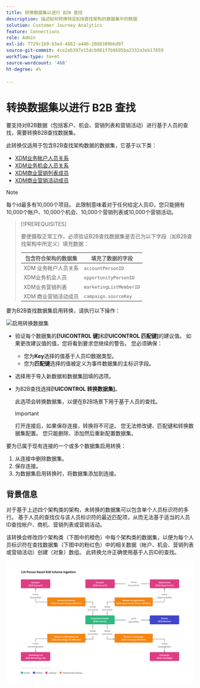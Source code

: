 ```yaml
---
title: 转换数据集以进行 B2B 查找
description: 描述如何转换特定B2B查找架构的数据集中的数据
solution: Customer Journey Analytics
feature: Connections
role: Admin
exl-id: 7729c1b9-b3ed-4662-a446-2088389bbd97
source-git-commit: 4ce2eb397e15dcb081f7b9695ba2332a3eb17659
workflow-type: tm+mt
source-wordcount: '468'
ht-degree: 4%

---
```


# 转换数据集以进行 B2B 查找

要支持对B2B数据（包括客户、机会、营销列表和营销活动）进行基于人员的查找，需要转换B2B查找数据集。

此转换仅适用于包含B2B查找架构数据的数据集，它基于以下类：

* [XDM业务帐户人员关系](https://experienceleague.adobe.com/en/docs/experience-platform/xdm/classes/b2b/business-account-person-relation)
* [XDM业务机会人员关系](https://experienceleague.adobe.com/en/docs/experience-platform/xdm/classes/b2b/business-opportunity-person-relation)
* [XDM商业营销列表成员](https://experienceleague.adobe.com/en/docs/experience-platform/xdm/classes/b2b/business-marketing-list-members)
* [XDM商业营销活动成员](https://experienceleague.adobe.com/en/docs/experience-platform/xdm/classes/b2b/business-campaign-members)

>[!NOTE]
>
>每个id最多有10,000个项目。 此限制意味着对于任何给定人员ID，您只能拥有10,000个帐户、10,000个机会、10,000个营销列表或10,000个营销活动。

>[!PREREQUISITES]
>
>要使摄取正常工作，必须验证B2B查找数据集是否已为以下字段（如B2B查找架构中所定义）填充数据：
>
>| 包含符合架构的数据集 | 填充了数据的字段 |
>|---|---|
>| XDM 业务帐户人员关系 | `accountPersonID` |
>| XDM业务机会人员 | `opportunityPersonID` |
>| XDM业务营销列表 | `marketingListMemberID` |
>| XDM 商业营销活动成员 | `campaign.sourceKey` |
>

要为B2B查找数据集启用转换，请执行以下操作：

![启用转换数据集](/help/connections/assets/transform.gif)

* 验证每个数据集的&#x200B;**[!UICONTROL 键]**&#x200B;和&#x200B;**[!UICONTROL 匹配键]**&#x200B;的建议值。 如果更改建议值的值，您将看到要求您继续的警告。 您必须确保：

   * 您为&#x200B;**Key**&#x200B;选择的值基于人员ID数据类型。
   * 您为&#x200B;**匹配键**&#x200B;选择的值被定义为事件数据集的主标识字段。

* 选择用于导入新数据和数据集回填的选项。

* 为B2B查找选择&#x200B;**[!UICONTROL 转换数据集]**。

  此选项会转换数据集，以便在B2B场景下用于基于人员的查找。


  >[!IMPORTANT]
  >
  >打开连接后，如果保存连接，转换将不可逆。 您无法修改键、匹配键和转换数据集配置。 您只能删除、添加然后重新配置数据集。

要为已属于现有连接的一个或多个数据集启用转换：

1. 从连接中删除数据集。
1. 保存连接。
1. 为数据集启用转换时，将数据集添加到连接。

## 背景信息

对于基于上述四个架构类的架构，未转换的数据集可以包含单个人员标识符的多行。 基于人员的查找仅与该人员标识符的最近匹配项，从而无法基于适当的人员ID查找帐户、商机、营销列表或营销活动。

该转换会修改四个架构类（下图中的橙色）中每个架构类的数据集，以便为每个人员标识符在查找数据集（下图中的粉红色）中的相关数据（帐户、机会、营销列表或营销活动）创建（对象）数组。 此转换允许正确使用基于人员ID的查找。

![B2B架构](./assets/b2b-schemas.svg)
